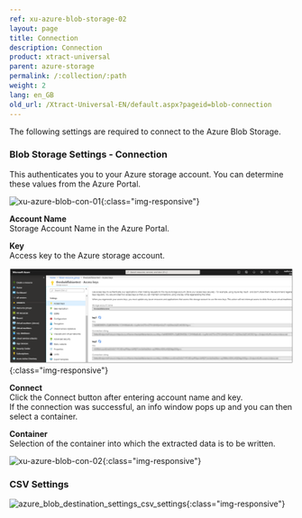 ```yaml
---
ref: xu-azure-blob-storage-02
layout: page
title: Connection
description: Connection
product: xtract-universal
parent: azure-storage
permalink: /:collection/:path
weight: 2
lang: en_GB
old_url: /Xtract-Universal-EN/default.aspx?pageid=blob-connection
---
```


The following settings are required to connect to the Azure Blob Storage.  

### Blob Storage Settings - Connection

This authenticates you to your Azure storage account. You can determine these values from the Azure Portal.

![xu-azure-blob-con-01](/img/content/xu-azure-blob-con-01.png){:class="img-responsive"}

**Account Name**<br>
Storage Account Name in the Azure Portal.

**Key**<br>
Access key to the Azure storage account.  

![azure-blob-access-keys](/img/content/azure-blob-access-keys.png){:class="img-responsive"}

**Connect**<br>
Click the Connect button after entering account name and key. <br>
If the connection was successful, an info window pops up and you can then select a container.

**Container**<br>
Selection of the container into which the extracted data is to be written.

![xu-azure-blob-con-02](/img/content/xu-azure-blob-con-02.png){:class="img-responsive"}

### CSV Settings

![azure_blob_destination_settings_csv_settings](/img/content/azure_blob_destination_settings_csv_settings.png){:class="img-responsive"}


